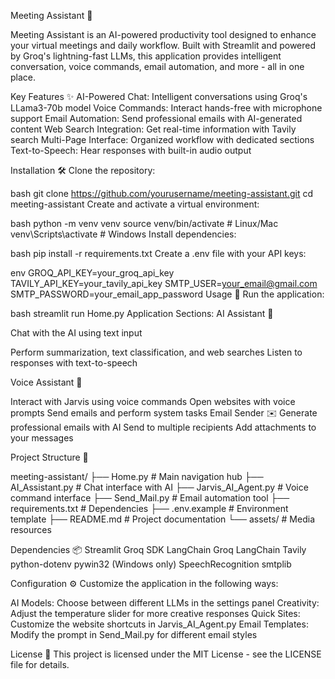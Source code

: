 Meeting Assistant 🤖

Meeting Assistant is an AI-powered productivity tool designed to enhance your virtual meetings and daily workflow. Built with Streamlit and powered by Groq's lightning-fast LLMs, this application provides intelligent conversation, voice commands, email automation, and more - all in one place.

Key Features ✨
AI-Powered Chat: Intelligent conversations using Groq's LLama3-70b model
Voice Commands: Interact hands-free with microphone support
Email Automation: Send professional emails with AI-generated content
Web Search Integration: Get real-time information with Tavily search
Multi-Page Interface: Organized workflow with dedicated sections
Text-to-Speech: Hear responses with built-in audio output

Installation 🛠️
Clone the repository:

bash
git clone https://github.com/yourusername/meeting-assistant.git
cd meeting-assistant
Create and activate a virtual environment:

bash
python -m venv venv
source venv/bin/activate  # Linux/Mac
venv\Scripts\activate    # Windows
Install dependencies:

bash
pip install -r requirements.txt
Create a .env file with your API keys:

env
GROQ_API_KEY=your_groq_api_key
TAVILY_API_KEY=your_tavily_api_key
SMTP_USER=your_email@gmail.com
SMTP_PASSWORD=your_email_app_password
Usage 🚀
Run the application:

bash
streamlit run Home.py
Application Sections:
AI Assistant 💬

Chat with the AI using text input

Perform summarization, text classification, and web searches
Listen to responses with text-to-speech

Voice Assistant 🎤

Interact with Jarvis using voice commands
Open websites with voice prompts
Send emails and perform system tasks
Email Sender ✉️
Generate professional emails with AI
Send to multiple recipients
Add attachments to your messages

Project Structure 📁

meeting-assistant/
├── Home.py                 # Main navigation hub
├── AI_Assistant.py         # Chat interface with AI
├── Jarvis_AI_Agent.py      # Voice command interface
├── Send_Mail.py            # Email automation tool
├── requirements.txt        # Dependencies
├── .env.example            # Environment template
├── README.md               # Project documentation
└── assets/                 # Media resources

Dependencies 📦
Streamlit
Groq SDK
LangChain Groq
LangChain Tavily
python-dotenv
pywin32 (Windows only)
SpeechRecognition
smtplib

Configuration ⚙️
Customize the application in the following ways:

AI Models: Choose between different LLMs in the settings panel
Creativity: Adjust the temperature slider for more creative responses
Quick Sites: Customize the website shortcuts in Jarvis_AI_Agent.py
Email Templates: Modify the prompt in Send_Mail.py for different email styles

License 📄
This project is licensed under the MIT License - see the LICENSE file for details.
